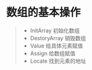 # 数组的基本操作

>* InitArray		初始化数组
>* DestoryArray		销毁数组
>* Value		给具体元素赋值
>* Assign		给数组赋值
>* Locate		找到元素的地址



	
